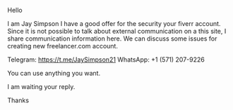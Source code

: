 Hello

I am Jay Simpson
I have a good offer for the security your fiverr account.
Since it is not possible to talk about external communication on a this site, I share communication information here.
We can discuss some issues for creating new freelancer.com account.

Telegram: https://t.me/JaySimpson21 
WhatsApp: +1 (571) 207-9226

You can use anything you want.

I am waiting your reply.

Thanks
